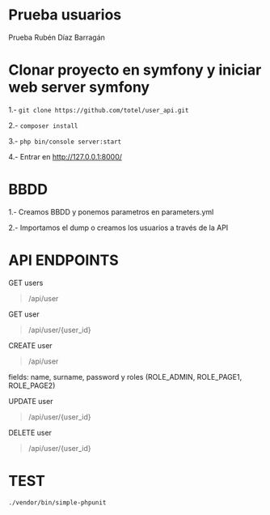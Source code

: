 Prueba usuarios
========

Prueba Rubén Díaz Barragán
# Clonar proyecto en symfony y iniciar web server symfony

1.- `git clone https://github.com/totel/user_api.git`

2.- `composer install`

3.- `php bin/console server:start`

4.- Entrar en http://127.0.0.1:8000/

# BBDD

1.- Creamos BBDD y ponemos parametros en parameters.yml

2.- Importamos el dump o creamos los usuarios a través de la API

# API ENDPOINTS

GET users
> /api/user

GET user
> /api/user/{user_id}

CREATE user
> /api/user

fields: name, surname, password y roles (ROLE_ADMIN, ROLE_PAGE1, ROLE_PAGE2)


UPDATE user
> /api/user/{user_id}

DELETE user
> /api/user/{user_id}

# TEST

`./vendor/bin/simple-phpunit`




